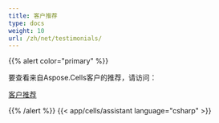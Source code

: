 ```yaml
---
title: 客户推荐
type: docs
weight: 10
url: /zh/net/testimonials/
---
```


{{% alert color="primary" %}}

要查看来自Aspose.Cells客户的推荐，请访问：

[客户推荐](https://downloads.aspose.com/corporate/case-studies/aspose.cells/)

{{% /alert %}}
{{< app/cells/assistant language="csharp" >}}
